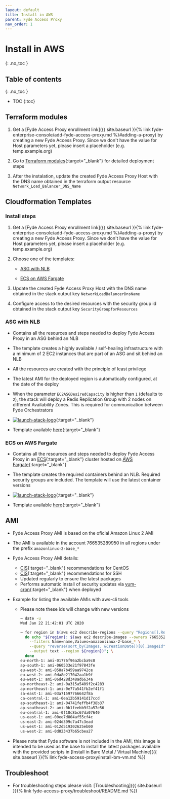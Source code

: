 ```yaml
---
layout: default
title: Install in AWS
parent: Fyde Access Proxy
nav_order: 1
---
```

# Install in AWS
{: .no_toc }

## Table of contents
{: .no_toc }
- TOC
{:toc}

## Terraform modules

  1. Get a [Fyde Access Proxy enrollment link]({{ site.baseurl }}{% link fyde-enterprise-console/add-fyde-access-proxy.md %}#adding-a-proxy) by creating a new Fyde Access Proxy. Since we don't have the value for Host parameters yet, please insert a placeholder (e.g. temp.example.org)

  1. Go to [Terraform modules](https://github.com/fyde/terraform-modules){:target="_blank"} for detailed deployment steps

  1. After the instalation, update the created Fyde Access Proxy Host with the DNS name obtained in the terraform output resource `Network_Load_Balancer_DNS_Name`

## Cloudformation Templates

### Install steps

  1. Get a [Fyde Access Proxy enrollment link]({{ site.baseurl }}{% link fyde-enterprise-console/add-fyde-access-proxy.md %}#adding-a-proxy) by creating a new Fyde Access Proxy. Since we don't have the value for Host parameters yet, please insert a placeholder (e.g. temp.example.org)

  1. Choose one of the templates:

      - [ASG with NLB](#asg-with-nlb)

      - [ECS on AWS Fargate](#ecs-on-aws-fargate)

  1. Update the created Fyde Access Proxy Host with the DNS name obtained in the stack output key `NetworkLoadBalancerDnsName`

  1. Configure access to the desired resources with the security group id obtained in the stack output key `SecurityGroupforResources`

[launch-stack-logo]: https://s3.amazonaws.com/cloudformation-examples/cloudformation-launch-stack.png "Launch Stack"

### ASG with NLB

- Contains all the resources and steps needed to deploy Fyde Access Proxy in an ASG behind an NLB

- The template creates a highly available / self-healing infrastructure with a minimum of 2 EC2 instances that are part of an ASG and sit behind an NLB

- All the resources are created with the principle of least privilege

- The latest AMI for the deployed region is automatically configured, at the date of the deploy

- When the parameter `EC2ASGDesiredCapacity` is higher than `1` (defaults to `2`), the stack will deploy a Redis Replication Group with 2 nodes on different Availability Zones. This is required for communication between Fyde Orchestrators

- [![launch-stack-logo]](https://console.aws.amazon.com/cloudformation/home#/stacks/new?stackName=fyde&templateURL=https://fyde-cloudformation-store.s3.amazonaws.com/fyde-access-proxy-aws-cf-asg.yaml){:target="_blank"}

- Template available [here](https://url.fyde.me/fyde-proxy-aws-cf-asg){:target="_blank"}

### ECS on AWS Fargate

- Contains all the resources and steps needed to deploy Fyde Access Proxy in an [ECS](https://aws.amazon.com/ecs/){:target="_blank"} cluster hosted on [AWS Fargate](https://aws.amazon.com/fargate/){:target="_blank"}

- The template creates the required containers behind an NLB. Required security groups are included. The template will use the latest container versions

- [![launch-stack-logo]](https://console.aws.amazon.com/cloudformation/home#/stacks/new?stackName=fyde&templateURL=https://fyde-cloudformation-store.s3.amazonaws.com/fyde-access-proxy-aws-cf-ecs-fargate.yaml){:target="_blank"}

- Template available [here](https://url.fyde.me/fyde-proxy-aws-cf-ecs-fargate){:target="_blank"}

## AMI

- Fyde Access Proxy AMI is based on the oficial Amazon Linux 2 AMI

- The AMI is available in the account 766535289950 in all regions under the prefix `amazonlinux-2-base_*`

- Fyde Access Proxy AMI details:
  - [CIS](https://www.cisecurity.org/){:target="_blank"} recommendations for CentOS
  - [CIS](https://www.cisecurity.org/){:target="_blank"} recommendations for SSH
  - Updated regularly to ensure the latest packages
  - Performs automatic install of security updates via [yum-cron](http://man7.org/linux/man-pages/man8/yum-cron.8.html){:target="_blank"} when deployed

- Example for listing the available AMIs with aws-cli tools

  - Please note these ids will change with new versions

    ```sh
    → date -u
    Wed Jan 22 21:42:01 UTC 2020

    → for region in $(aws ec2 describe-regions --query "Regions[].RegionName" --output text); \
      do echo "${region}: $(aws ec2 describe-images --owners 766535289950 \
        --filters Name=name,Values=amazonlinux-2-base_* \
        --query "reverse(sort_by(Images, &CreationDate))[0].ImageId" \
        --output text --region ${region})"; \
      done
    eu-north-1: ami-01776f96a2bcba9c0
    ap-south-1: ami-060533e21f97843fe
    eu-west-3: ami-058a7b459aa9742ce
    eu-west-2: ami-0da8e217042aa1b9f
    eu-west-1: ami-06d428d348ad6634a
    ap-northeast-2: ami-0a315a5409f2c4283
    ap-northeast-1: ami-0e77a541fb2ef41f1
    sa-east-1: ami-03a71597766642f8a
    ca-central-1: ami-0ea12b59141d17ccd
    ap-southeast-1: ami-04741feffb4f38b37
    ap-southeast-2: ami-0b1feebb9f2a57e56
    eu-central-1: ami-0f10c8bc67da07640
    us-east-1: ami-00ee7d804af55cf4c
    us-east-2: ami-024d399c7a47c3ead
    us-west-1: ami-012d519302625eb00
    us-west-2: ami-0d023437b65cbea27
    ```

- Please note that Fyde software is not included in the AMI, this image is intended to be used as the base to install the latest packages available with the provided scripts in [Install in Bare Metal / Virtual Machine]({{ site.baseurl }}{% link fyde-access-proxy/install-bm-vm.md %})

## Troubleshoot

- For troubleshooting steps please visit: [Troubleshooting]({{ site.baseurl }}{% link fyde-access-proxy/troubleshoot/README.md %})
